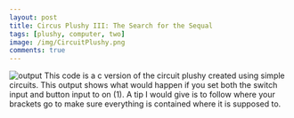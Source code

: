 ```yaml
---
layout: post
title: Circus Plushy III: The Search for the Sequal
tags: [plushy, computer, two]
image: /img/CircuitPlushy.png
comments: true
---
```


![output](https://jgunn09.github.io/CS103Etextiles/img/CircuitPlushy.png)
This code is a c version of the circuit plushy created using simple circuits.
This output shows what would happen if you set both the switch input and button input to on (1).
A tip I would give is to follow where your brackets go to make sure everything is contained where it is supposed to.
